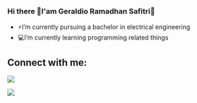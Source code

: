 ### Hi there 👋I'am Geraldio Ramadhan Safitri👋 

- ⚡I’m currently pursuing a bachelor in electrical engineering   
- :computer:I’m currently learning programming related things

## Connect with me:
<p align="left">
<a href="https://www.linkedin.com/in/geraldiors">
<img src="https://img.shields.io/badge/LinkedIn-blue?style=flat&logo=linkedin&labelColor=blue">
</a>
</p> <p align="left">
<a href=https://shields.io/category/other">
<img src="https://img.shields.io/badge/Instagram-ff69b4?style=flat&logo=Instagram&logoColor=white">
</a>
</p>


